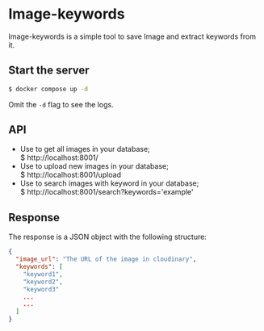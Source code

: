 # Image-keywords

Image-keywords is a simple tool to save Image and extract keywords from it.


## Start the server

```bash
$ docker compose up -d
```
Omit the `-d` flag to see the logs.

## API
- Use to get all images in your database;\
$ http://localhost:8001/
- Use to upload new images in your database;\
$ http://localhost:8001/upload
- Use to search images with keyword in your database;\
$ http://localhost:8001/search?keywords='example'
## Response

The response is a JSON object with the following structure:

```json
{
  "image_url": "The URL of the image in cloudinary",
  "keywords": [
    "keyword1",
    "keyword2",
    "keyword3"
    ...
    ...
  ]
}
```

